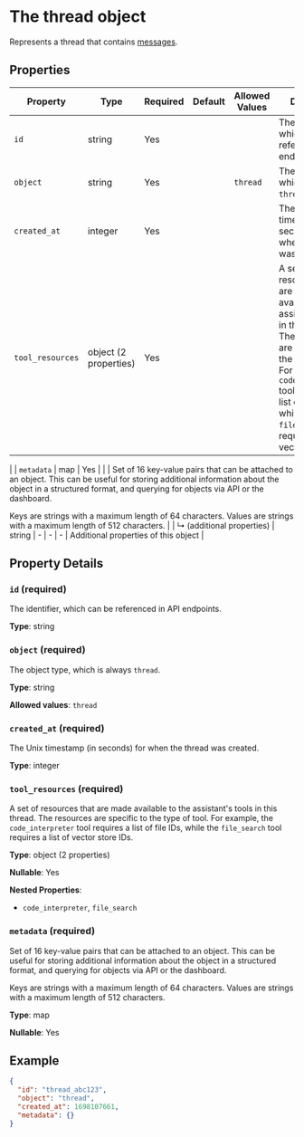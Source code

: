 # The thread object

Represents a thread that contains [messages](/docs/api-reference/messages).

## Properties

| Property | Type | Required | Default | Allowed Values | Description |
| -------- | ---- | -------- | ------- | -------------- | ----------- |
| `id` | string | Yes |  |  | The identifier, which can be referenced in API endpoints. |
| `object` | string | Yes |  | `thread` | The object type, which is always `thread`. |
| `created_at` | integer | Yes |  |  | The Unix timestamp (in seconds) for when the thread was created. |
| `tool_resources` | object (2 properties) | Yes |  |  | A set of resources that are made available to the assistant's tools in this thread. The resources are specific to the type of tool. For example, the `code_interpreter` tool requires a list of file IDs, while the `file_search` tool requires a list of vector store IDs.
 |
| `metadata` | map | Yes |  |  | Set of 16 key-value pairs that can be attached to an object. This can be
useful for storing additional information about the object in a structured
format, and querying for objects via API or the dashboard. 

Keys are strings with a maximum length of 64 characters. Values are strings
with a maximum length of 512 characters.
 |
|   ↳ (additional properties) | string | - | - | - | Additional properties of this object |

## Property Details

### `id` (required)

The identifier, which can be referenced in API endpoints.

**Type**: string

### `object` (required)

The object type, which is always `thread`.

**Type**: string

**Allowed values**: `thread`

### `created_at` (required)

The Unix timestamp (in seconds) for when the thread was created.

**Type**: integer

### `tool_resources` (required)

A set of resources that are made available to the assistant's tools in this thread. The resources are specific to the type of tool. For example, the `code_interpreter` tool requires a list of file IDs, while the `file_search` tool requires a list of vector store IDs.


**Type**: object (2 properties)

**Nullable**: Yes

**Nested Properties**:

* `code_interpreter`, `file_search`

### `metadata` (required)

Set of 16 key-value pairs that can be attached to an object. This can be
useful for storing additional information about the object in a structured
format, and querying for objects via API or the dashboard. 

Keys are strings with a maximum length of 64 characters. Values are strings
with a maximum length of 512 characters.


**Type**: map

**Nullable**: Yes

## Example

```json
{
  "id": "thread_abc123",
  "object": "thread",
  "created_at": 1698107661,
  "metadata": {}
}

```

